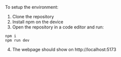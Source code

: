 To setup the environment:

1. Clone the repository
2. Install npm on the device
3. Open the repository in a code editor and run:
```
npm i
npm run dev
```
4. The webpage should show on http://localhost:5173
